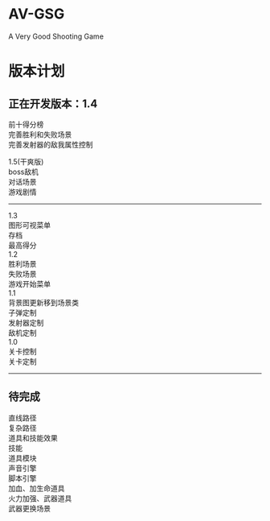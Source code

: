 AV-GSG
======
A Very Good Shooting Game 

版本计划
========

正在开发版本：1.4
---------------
  
前十得分榜  
完善胜利和失败场景  
完善发射器的敌我属性控制  

1.5(干爽版)  
boss敌机  
对话场景  
游戏剧情  


---------------------------------------
  
1.3  
图形可视菜单  
存档  
最高得分  
1.2  
胜利场景  
失败场景  
游戏开始菜单  
1.1  
背景图更新移到场景类  
子弹定制  
发射器定制  
敌机定制  
1.0  
关卡控制  
关卡定制  

---------------------------------------
  
待完成
-------

直线路径  
复杂路径  
道具和技能效果  
技能  
道具模块  
声音引擎  
脚本引擎  
加血、加生命道具  
火力加强、武器道具  
武器更换场景  
